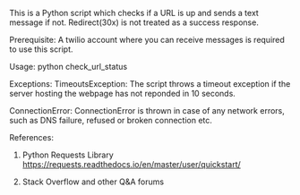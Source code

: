 This is a Python script which checks if a URL is up and sends a text message if
not.  Redirect(30x) is not treated as a success response.

Prerequisite: A twilio account where you can receive messages is required to use
this script.

Usage: python check_url_status <url>

Exceptions:
TimeoutsException: The script throws a timeout exception if the server hosting
the webpage has not reponded in 10 seconds.

ConnectionError: ConnectionError is thrown in case of any network errors, such
as DNS failure, refused or broken connection etc.



References:
1. Python Requests Library
https://requests.readthedocs.io/en/master/user/quickstart/

2. Stack Overflow and other Q&A forums
